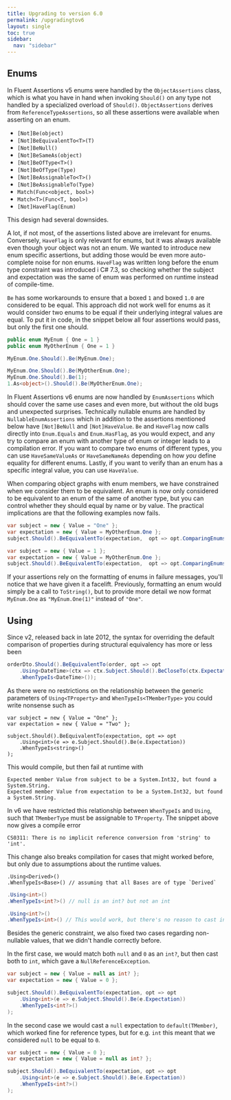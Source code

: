 ```yaml
---
title: Upgrading to version 6.0
permalink: /upgradingtov6
layout: single
toc: true
sidebar:
  nav: "sidebar"
---
```


## Enums ##

In Fluent Assertions v5 enums were handled by the `ObjectAssertions` class, which is what you have in hand when invoking `Should()` on any type not handled by a specialized overload of `Should()`.
`ObjectAssertions` derives from `ReferenceTypeAssertions`, so all these assertions were available when asserting on an enum.

* `[Not]Be(object)`
* `[Not]BeEquivalentTo<T>(T)`
* `[Not]BeNull()`
* `[Not]BeSameAs(object)`
* `[Not]BeOfType<T>()`
* `[Not]BeOfType(Type)`
* `[Not]BeAssignableTo<T>()`
* `[Not]BeAssignableTo(Type)`
* `Match(Func<object, bool>)`
* `Match<T>(Func<T, bool>)`
* `[Not]HaveFlag(Enum)`

This design had several downsides.

A lot, if not most, of the assertions listed above are irrelevant for enums.
Conversely, `HaveFlag` is only relevant for enums, but it was always available even though your object was not an enum.
We wanted to introduce new enum specific assertions, but adding those would be even more auto-complete noise for non enums.
`HaveFlag` was written long before the enum type constraint was introduced i C# 7.3, so checking whether the subject and expectation was the same of enum was performed on runtime instead of compile-time.

`Be` has some workarounds to ensure that a boxed `1` and boxed `1.0` are considered to be equal.
This approach did not work well for enums as it would consider two enums to be equal if their underlying integral values are equal.
To put it in code, in the snippet below all four assertions would pass, but only the first one should.
```c#
public enum MyEnum { One = 1 }
public enum MyOtherEnum { One = 1 }

MyEnum.One.Should().Be(MyEnum.One);

MyEnum.One.Should().Be(MyOtherEnum.One);
MyEnum.One.Should().Be(1);
1.As<object>().Should().Be(MyOtherEnum.One);
```

In Fluent Assertions v6 enums are now handled by `EnumAssertions` which should cover the same use cases and even more, but without the old bugs and unexpected surprises.
Technically nullable enums are handled by `NullableEnumAssertions` which in addition to the assertions mentioned below have `[Not]BeNull` and `[Not]HaveValue`.
`Be` and `HaveFlag` now calls directly into `Enum.Equals` and `Enum.HasFlag`, as you would expect, and any try to compare an enum with another type of enum or integer leads to a compilation error.
If you want to compare two enums of different types, you can use `HaveSameValueAs` or `HaveSameNameAs` depending on how _you_ define equality for different enums.
Lastly, if you want to verify than an enum has a specific integral value, you can use `HaveValue`.

When comparing object graphs with enum members, we have constrained when we consider them to be equivalent.
An enum is now only considered to be equivalent to an enum of the same of another type, but you can control whether they should equal by name or by value.
The practical implications are that the following examples now fails.
```cs
var subject = new { Value = "One" };
var expectation = new { Value = MyOtherEnum.One };
subject.Should().BeEquivalentTo(expectation,  opt => opt.ComparingEnumsByName());

var subject = new { Value = 1 };
var expectation = new { Value = MyOtherEnum.One };
subject.Should().BeEquivalentTo(expectation,  opt => opt.ComparingEnumsByValue());
```

If your assertions rely on the formatting of enums in failure messages, you'll notice that we have given it a facelift.
Previously, formatting an enum would simply be a call to `ToString()`, but to provide more detail we now format `MyEnum.One` as `"MyEnum.One(1)"` instead of `"One"`.


## Using ##

Since v2, released back in late 2012, the syntax for overriding the default comparison of properties during structural equivalency has more or less been
```cs
orderDto.Should().BeEquivalentTo(order, opt => opt
    .Using<DateTime>(ctx => ctx.Subject.Should().BeCloseTo(ctx.Expectation, 1.Seconds()))
    .WhenTypeIs<DateTime>());
```

As there were no restrictions on the relationship between the generic parameters of `Using<TProperty>` and `WhenTypeIs<TMemberType>` you could write nonsense such as
```
var subject = new { Value = "One" };
var expectation = new { Value = "Two" };

subject.Should().BeEquivalentTo(expectation, opt => opt
    .Using<int>(e => e.Subject.Should().Be(e.Expectation))
    .WhenTypeIs<string>()
);
```

This would compile, but then fail at runtime with

```
Expected member Value from subject to be a System.Int32, but found a System.String.
Expected member Value from expectation to be a System.Int32, but found a System.String.
```

In v6 we have restricted this relationship between `WhenTypeIs` and `Using`, such that `TMemberType` must be assignable to `TProperty`.
The snippet above now gives a compile error
```
CS0311: There is no implicit reference conversion from 'string' to 'int'.
```

This change also breaks compilation for cases that might worked before, but only due to assumptions about the runtime values.

```
.Using<Derived>()
.WhenTypeIs<Base>() // assuming that all Bases are of type `Derived`
```

```cs
.Using<int>()
.WhenTypeIs<int?>() // null is an int? but not an int
```

```cs
.Using<int?>()
.WhenTypeIs<int>() // This would work, but there's no reason to cast int to int?
```

Besides the generic constraint, we also fixed two cases regarding non-nullable values, that we didn't handle correctly before.

In the first case, we would match both `null` and `0` as an `int?`, but then cast both to `int`, which gave a `NullReferenceException`.
```cs
var subject = new { Value = null as int? };
var expectation = new { Value = 0 };

subject.Should().BeEquivalentTo(expectation, opt => opt
    .Using<int>(e => e.Subject.Should().Be(e.Expectation))
    .WhenTypeIs<int?>()
);
```

In the second case we would cast a `null` expectation to `default(TMember)`, which worked fine for reference types, but for e.g. `int` this meant that we considered `null` to be equal to `0`.

```cs
var subject = new { Value = 0 };
var expectation = new { Value = null as int? };

subject.Should().BeEquivalentTo(expectation, opt => opt
    .Using<int>(e => e.Subject.Should().Be(e.Expectation))
    .WhenTypeIs<int?>()
);
```